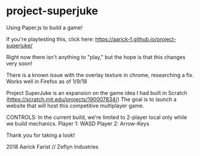 # project-superjuke
Using Paper.js to build a game!

If you're playtesting this, click here: https://aarick-f.github.io/project-superjuke/

Right now there isn't anything to "play," but the hope is that this changes very soon!

There is a known issue with the overlay texture in chrome, researching a fix.
Works well in Firefox as of 1/9/18


Project SuperJuke is an expansion on the game idea I had built in Scratch (https://scratch.mit.edu/projects/190007834/)
The goal is to launch a website that will host this competitive multiplayer game.

CONTROLS:
In the current build, we're limited to 2-player local only while we build mechanics.
Player 1: WASD
Player 2: Arrow-Keys


Thank you for taking a look!

2018 Aarick Farist // Zeflyn Industries
